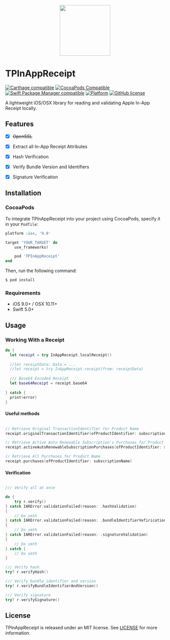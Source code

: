 <p align="center">
  <img height="160" src="https://ucb12bed9ca2dd405ac9cfb1627a.previews.dropboxusercontent.com/p/thumb/AAornRdeKaqkww9YgqVWhoytoVkzA8Xr4H7RxSwMQ1aHrbIEUXqlhiRrc-zrMpGf1a5h7-UD75E5AZkSfS4oddVCakHUgdBgfMXmf1iw6BvTMU0mM7LjXhU6LLsiG1FrQgavpWD5aGarAMnjT5GoHLLVitpNT-RLscUmoWk0toOlhANGEmMxzMdsSSb-VAcutAybVmlRVMtQBohy35FR7oEyTYyRB6UmrcOAtaAzojVTwu5w4osCVjUi8FiLvJX55IiKLsJcRbBHqiCr-H0x3VxxUdUcgG1Dl32Vich6zAJ4_fJRLX3ULQD_PF8mnV4JjiT-Cgoam0SDkewgpZ0gT6etW8KFyO1wpWzBexz-W4R7gHVKz1_Zw2ujI-w_dhcPWtnIZJ50RBqk4Cuv4bxbsWwx/p.png?fv_content=true&size_mode=5" />
</p>


# TPInAppReceipt

[![Carthage compatible](https://img.shields.io/badge/Carthage-compatible-4BC51D.svg?style=flat)](https://github.com/Carthage/Carthage)
[![CocoaPods Compatible](https://img.shields.io/cocoapods/v/TPInAppReceipt.svg)](https://cocoapods.org/pods/TPInAppReceipt)
[![Swift Package Manager compatible](https://img.shields.io/badge/Swift%20Package%20Manager-compatible-brightgreen.svg)](https://github.com/apple/swift-package-manager)
[![Platform](https://img.shields.io/cocoapods/p/TPInAppReceipt.svg?style=flat)]()
[![GitHub license](https://img.shields.io/badge/license-MIT-blue.svg)](https://raw.githubusercontent.com/tikhop/TPInAppReceipt/master/LICENSE)

A lightweight iOS/OSX library for reading and validating Apple In-App Receipt locally.

## Features

- [x] ~~OpenSSL~~
- [x] Extract all In-App Receipt Attributes
- [x] Hash Verification
- [x] Verify Bundle Version and Identifiers
- [x] Signature Verification


Installation
------------

### CocoaPods

To integrate TPInAppReceipt into your project using CocoaPods, specify it in your `Podfile`:

```ruby
platform :ios, '9.0'

target 'YOUR_TARGET' do
    use_frameworks!

    pod 'TPInAppReceipt'
end

```

Then, run the following command:

```bash
$ pod install
```

### Requirements

- iOS 9.0+ / OSX 10.11+
- Swift 5.0+

Usage
-------------

### Working With a Receipt

```swift
do {
  let receipt = try InAppReceipt.localReceipt() 
  
  //let receiptData: Data = ...
  //let receipt = try InAppReceipt.receipt(from: receiptData)
  
  /// Base64 Encoded Receipt
  let base64Receipt = receipt.base64
  
} catch {
  print(error)
}


```

#### Useful methods

```swift

// Retrieve Original TransactionIdentifier for Product Name
receipt.originalTransactionIdentifier(ofProductIdentifier: subscriptionName)

// Retrieve Active Auto Renewable Subscription's Purchases for Product Name and Specific Date
receipt.activeAutoRenewableSubscriptionPurchases(ofProductIdentifier: subscriptionName, forDate: Date())

// Retrieve All Purchases for Product Name
receipt.purchases(ofProductIdentifier: subscriptionName)

```

#### Verification

```swift

/// Verify all at once

do {
    try r.verify()
} catch IARError.validationFailed(reason: .hashValidation) 
{
    // Do smth
} catch IARError.validationFailed(reason: .bundleIdentifierVefirication) 
{
    // Do smth
} catch IARError.validationFailed(reason: .signatureValidation) 
{
    // Do smth
} catch {
    // Do smth
}

/// Verify hash 
try? r.verifyHash()

/// Verify bundle identifier and version
try? r.verifyBundleIdentifierAndVersion()

/// Verify signature
try? r.verifySignature()

```

## License

TPInAppReceipt is released under an MIT license. See [LICENSE](https://github.com/tikhop/TPInAppReceipt/blob/master/LICENSE) for more information.
